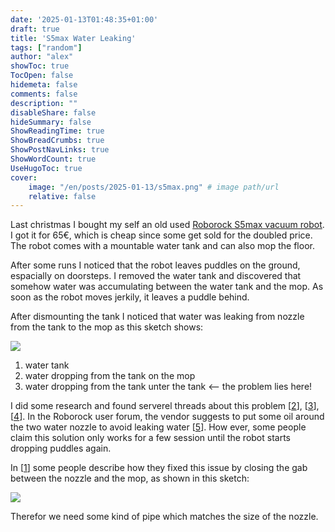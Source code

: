 ```yaml
---
date: '2025-01-13T01:48:35+01:00'
draft: true
title: 'S5max Water Leaking'
tags: ["random"]
author: "alex"
showToc: true
TocOpen: false
hidemeta: false
comments: false
description: ""
disableShare: false
hideSummary: false
ShowReadingTime: true
ShowBreadCrumbs: true
ShowPostNavLinks: true
ShowWordCount: true
UseHugoToc: true
cover:
    image: "/en/posts/2025-01-13/s5max.png" # image path/url
    relative: false
---
```


Last christmas I bought my self an old used [Roborock S5max vacuum robot](https://us.roborock.com/pages/roborock-s5-max).
I got it for 65€, which is cheap since some get sold for the doubled price.
The robot comes with a mountable water tank and can also mop the floor.


After some runs I noticed that the robot leaves puddles on the ground, espacially on doorsteps.
I removed the water tank and discovered that somehow water was accumulating between the water tank and the mop.
As soon as the robot moves jerkily, it leaves a puddle behind.


After dismounting the tank I noticed that water was leaking from nozzle from the tank to the mop as this sketch shows:

![](/en/posts/2025-01-13/leaking-water.png)

1. water tank
2. water dropping from the tank on the mop
3. water dropping from the tank unter the tank <-- the problem lies here!


I did some research and found serverel threads about this problem [[2]], [[3]], [[4]].
In the Roborock user forum, the vendor suggests to put some oil around the two water nozzle to avoid leaking water [[5]].
How ever, some people claim this solution only works for a few session until the robot starts dropping puddles again.


In [[1]] some people describe how they fixed this issue by closing the gab between the nozzle and the mop, as shown in this sketch:

![](/en/posts/2025-01-13/fixed-leaking-water.png)

Therefor we need some kind of pipe which matches the size of the nozzle.


[1]: https://www.roboter-forum.com/threads/wasser-tropft-beim-wischen-auf-fussboden.44225/post-678407
[2]: https://www.reddit.com/r/Roborock/comments/lc0os3/help_roborock_s5_max_leaves_a_lot_of_puddles_what/?tl=de
[3]: https://www.reddit.com/r/Roborock/comments/j2h03n/s5_max_leaves_small_puddles/?tl=de
[4]: https://www.smarthomeassistent.de/saugroboter-wischroboter-wischt-nicht-mehr-tropft-das-hilft/
[5]: https://forum.roborock.com/discussion/3310/my-roborock-s5-max-is-leaking-water-when-mopping
